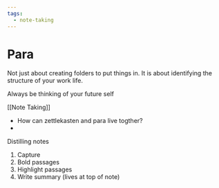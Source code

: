```yaml
---
tags:
  - note-taking
---
```

# Para
Not just about creating folders to put things in. It is about identifying the structure of your work life.

Always be thinking of your future self

[[Note Taking]]

- How can zettlekasten and para live togther?
- 

Distilling notes
1. Capture
2. Bold passages
3. Highlight passages
4. Write summary (lives at top of note)

